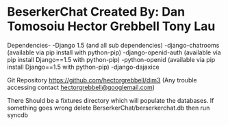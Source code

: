 BeserkerChat
Created By:	Dan Tomosoiu
		Hector Grebbell
		Tony Lau
====
Dependencies-
	-Django 1.5 (and all sub dependencies)
	-django-chatrooms (available via pip install with python-pip)
	-django-openid-auth (available via pip install Django==1.5 with python-pip)
	-python-openid (available via pip install Django==1.5 with python-pip)
	-django-dajaxice


Git Repository 
https://github.com/hectorgrebbell/dim3 (Any trouble accessing contact hectorgrebbell@googlemail.com)

There Should be a fixtures directory which will populate the databases. If something goes wrong delete BerserkerChat/berserkerchat.db then run syncdb


